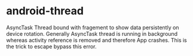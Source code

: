 # android-thread
AsyncTask Thread bound with fragement to show data persistently on device rotation.
Generally AsyncTask thread is running in background whereas activity reference is removed and therefore App crashes. This is the trick to escape bypass this error.
